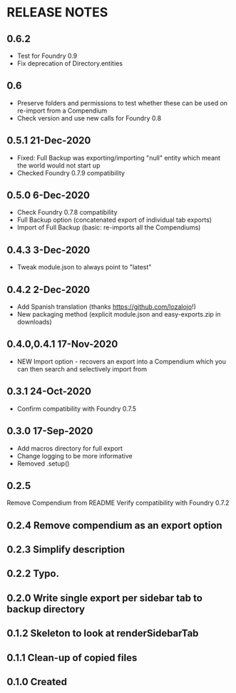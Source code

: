 # RELEASE NOTES
## 0.6.2
- Test for Foundry 0.9
- Fix deprecation of Directory.entities
## 0.6
- Preserve folders and permissions to test whether these can be used on re-import from a Compendium      
- Check version and use new calls for Foundry 0.8
## 0.5.1 21-Dec-2020
- Fixed: Full Backup was exporting/importing "null" entity which meant the world would not start up
- Checked Foundry 0.7.9 compatibility
## 0.5.0 6-Dec-2020
- Check Foundry 0.7.8 compatibility
- Full Backup option (concatenated export of individual tab exports)
- Import of Full Backup (basic: re-imports all the Compendiums)

## 0.4.3 3-Dec-2020
- Tweak module.json to always point to "latest"
## 0.4.2 2-Dec-2020
- Add Spanish translation (thanks https://github.com/lozalojo!)
- New packaging method (explicit module.json and easy-exports.zip in downloads)

## 0.4.0,0.4.1 17-Nov-2020
- NEW Import option - recovers an export into a Compendium which you can then search and selectively import from

## 0.3.1 24-Oct-2020
- Confirm compatibility with Foundry 0.7.5

## 0.3.0 17-Sep-2020
- Add macros directory for full export
- Change logging to be more informative
- Removed .setup()

## 0.2.5    
Remove Compendium from README
Verify compatibility with Foundry 0.7.2

## 0.2.4 Remove compendium as an export option

## 0.2.3 Simplify description

## 0.2.2 Typo.

## 0.2.0 Write single export per sidebar tab to backup directory

## 0.1.2 Skeleton to look at renderSidebarTab

## 0.1.1 Clean-up of copied files

## 0.1.0 Created
